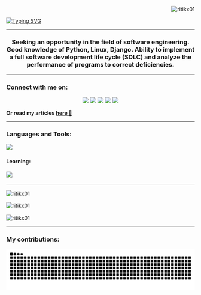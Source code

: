 <p align="right"> <img src="https://komarev.com/ghpvc/?username=ritikx01&label=Profile%20views&color=0e75b6&style=flat" alt="ritikx01" /> </p>

[![Typing SVG](https://readme-typing-svg.demolab.com?font=Just+Another+Hand&size=60&pause=1000&center=true&vCenter=true&random=false&width=639&height=100&lines=Hello+there+!!+%F0%9F%91%8B;Myself%2C+Ritik+Singh)](https://git.io/typing-svg)

***

<h3 align="center">Seeking an opportunity in the field of software engineering. Good knowledge of Python, Linux, Django. Ability to implement a full software development life cycle (SDLC) and analyze the performance of programs to correct deficiencies.</h3>

***

<h3>Connect with me on:</h3>
<div align="center"> 
  <a href="https://linkedin.com/in/ritikx01" target="_blank"><img src="https://img.shields.io/badge/LinkedIn-0077B5?style=for-the-badge&logo=linkedin&logoColor=white" target="_blank" /></a>
  <a href="https://twitter.com/wh15k3yTF"><img src="https://img.shields.io/badge/X-333333?style=for-the-badge&logo=X&logoColor=white" /></a>
  <a href="https://ritik.dev" target="_blank"><img src="https://img.shields.io/badge/Portfolio-FF5722?style=for-the-badge&logo=todoist&logoColor=white" target="_blank" /></a>
  <a href="mailto:hello@ritik.dev"><img src="https://img.shields.io/badge/Email-333333?style=for-the-badge&logo=gmail&logoColor=red" /></a>
  <a href="https://ritik.dev" target="_blank"><img src="https://img.shields.io/badge/Leetcode-FFA116?style=for-the-badge&logo=leetcode&logoColor=white" target="_blank" /></a>
</div>

**Or read my articles [here 📝](https://ritik.dev/blog/)**

***

<h3 align="left">Languages and Tools:</h3>
<img src="https://skillicons.dev/icons?i=python,git,django,bash,docker,linux,selenium,postgres,neovim,kubernetes">

<h4 align="left">Learning:</h3>
<img src="https://skillicons.dev/icons?i=nodejs,react,redis">

***
<div>
  <p><img align="center" src="https://github-readme-stats.vercel.app/api/top-langs?username=ritikx01&show_icons=true&locale=en&layout=compact&theme=dracula" alt="ritikx01" /></p>

  <p><img align="center" src="https://github-readme-stats.vercel.app/api?username=ritikx01&show_icons=true&locale=en&theme=dracula" alt="ritikx01" /></p>

  <p><img align="center" src="https://github-readme-streak-stats.herokuapp.com/?user=ritikx01&theme=dracula" alt="ritikx01" /></p>
</div>

***

<h3>My contributions:</h3>

![snake gif](https://raw.githubusercontent.com/ritikx01/ritikx01/output/github-contribution-grid-snake.svg)
